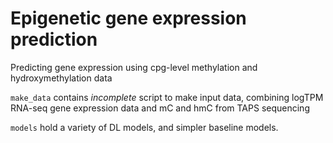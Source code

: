 # Epigenetic gene expression prediction


Predicting gene expression using cpg-level methylation and hydroxymethylation data

`make_data` contains *incomplete* script to make input data, combining logTPM RNA-seq gene expression data and mC and hmC from TAPS sequencing

`models` hold a variety of DL models, and simpler baseline models.
